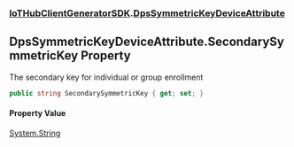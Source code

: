 ### [IoTHubClientGeneratorSDK](IoTHubClientGeneratorSDK.md 'IoTHubClientGeneratorSDK').[DpsSymmetricKeyDeviceAttribute](IoTHubClientGeneratorSDK.DpsSymmetricKeyDeviceAttribute.md 'IoTHubClientGeneratorSDK.DpsSymmetricKeyDeviceAttribute')

## DpsSymmetricKeyDeviceAttribute.SecondarySymmetricKey Property

The secondary key for individual or group enrollment

```csharp
public string SecondarySymmetricKey { get; set; }
```

#### Property Value
[System.String](https://docs.microsoft.com/en-us/dotnet/api/System.String 'System.String')